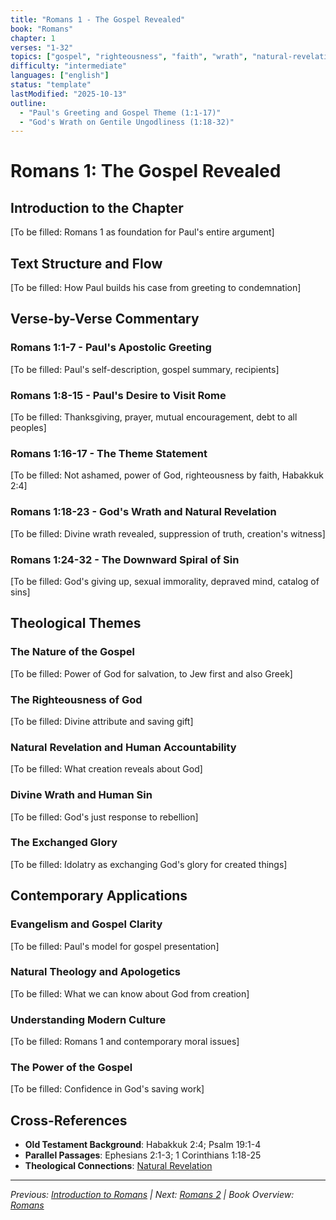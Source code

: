 ```yaml
---
title: "Romans 1 - The Gospel Revealed"
book: "Romans"
chapter: 1
verses: "1-32"
topics: ["gospel", "righteousness", "faith", "wrath", "natural-revelation"]
difficulty: "intermediate"
languages: ["english"]
status: "template"
lastModified: "2025-10-13"
outline:
  - "Paul's Greeting and Gospel Theme (1:1-17)"
  - "God's Wrath on Gentile Ungodliness (1:18-32)"
---
```


# Romans 1: The Gospel Revealed

## Introduction to the Chapter
[To be filled: Romans 1 as foundation for Paul's entire argument]

## Text Structure and Flow
[To be filled: How Paul builds his case from greeting to condemnation]

## Verse-by-Verse Commentary

### Romans 1:1-7 - Paul's Apostolic Greeting
[To be filled: Paul's self-description, gospel summary, recipients]

### Romans 1:8-15 - Paul's Desire to Visit Rome
[To be filled: Thanksgiving, prayer, mutual encouragement, debt to all peoples]

### Romans 1:16-17 - The Theme Statement
[To be filled: Not ashamed, power of God, righteousness by faith, Habakkuk 2:4]

### Romans 1:18-23 - God's Wrath and Natural Revelation
[To be filled: Divine wrath revealed, suppression of truth, creation's witness]

### Romans 1:24-32 - The Downward Spiral of Sin
[To be filled: God's giving up, sexual immorality, depraved mind, catalog of sins]

## Theological Themes

### The Nature of the Gospel
[To be filled: Power of God for salvation, to Jew first and also Greek]

### The Righteousness of God
[To be filled: Divine attribute and saving gift]

### Natural Revelation and Human Accountability
[To be filled: What creation reveals about God]

### Divine Wrath and Human Sin
[To be filled: God's just response to rebellion]

### The Exchanged Glory
[To be filled: Idolatry as exchanging God's glory for created things]

## Contemporary Applications

### Evangelism and Gospel Clarity
[To be filled: Paul's model for gospel presentation]

### Natural Theology and Apologetics
[To be filled: What we can know about God from creation]

### Understanding Modern Culture
[To be filled: Romans 1 and contemporary moral issues]

### The Power of the Gospel
[To be filled: Confidence in God's saving work]

## Cross-References
- **Old Testament Background**: Habakkuk 2:4; Psalm 19:1-4
- **Parallel Passages**: Ephesians 2:1-3; 1 Corinthians 1:18-25
- **Theological Connections**: [Natural Revelation](../../../theology/systematic/revelation/natural.md)

---

*Previous: [Introduction to Romans](../) | Next: [Romans 2](../romans-2/) | Book Overview: [Romans](../)*